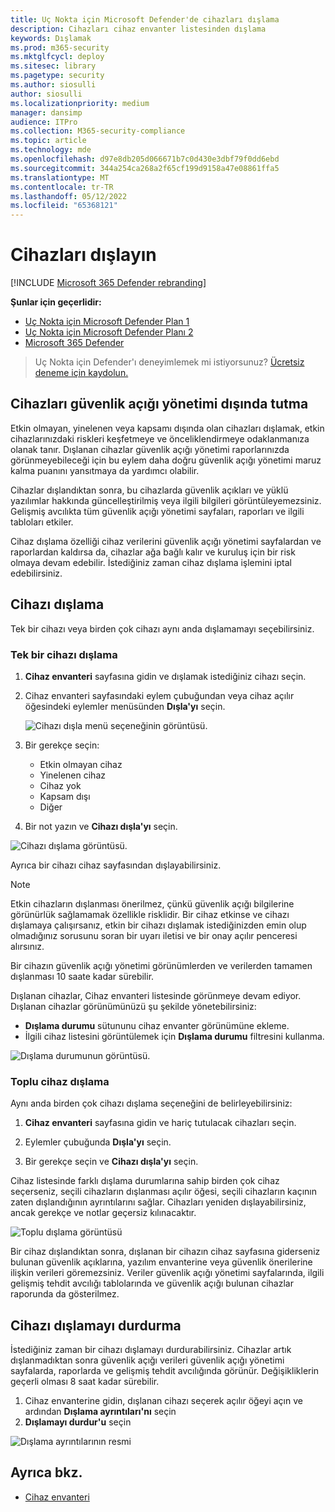 ```yaml
---
title: Uç Nokta için Microsoft Defender'de cihazları dışlama
description: Cihazları cihaz envanter listesinden dışlama
keywords: Dışlamak
ms.prod: m365-security
ms.mktglfcycl: deploy
ms.sitesec: library
ms.pagetype: security
ms.author: siosulli
author: siosulli
ms.localizationpriority: medium
manager: dansimp
audience: ITPro
ms.collection: M365-security-compliance
ms.topic: article
ms.technology: mde
ms.openlocfilehash: d97e8db205d066671b7c0d430e3dbf79f0dd6ebd
ms.sourcegitcommit: 344a254ca268a2f65cf199d9158a47e08861ffa5
ms.translationtype: MT
ms.contentlocale: tr-TR
ms.lasthandoff: 05/12/2022
ms.locfileid: "65368121"
---
```

# <a name="exclude-devices"></a>Cihazları dışlayın

[!INCLUDE [Microsoft 365 Defender rebranding](../../includes/microsoft-defender.md)]

**Şunlar için geçerlidir:**

- [Uç Nokta için Microsoft Defender Plan 1](https://go.microsoft.com/fwlink/p/?linkid=2154037)
- [Uç Nokta için Microsoft Defender Planı 2](https://go.microsoft.com/fwlink/p/?linkid=2154037)
- [Microsoft 365 Defender](https://go.microsoft.com/fwlink/?linkid=2118804)

> Uç Nokta için Defender'ı deneyimlemek mi istiyorsunuz? [Ücretsiz deneme için kaydolun.](https://signup.microsoft.com/create-account/signup?products=7f379fee-c4f9-4278-b0a1-e4c8c2fcdf7e&ru=https://aka.ms/MDEp2OpenTrial?ocid=docs-wdatp-respondmachine-abovefoldlink)

## <a name="exclude-devices-from-vulnerability-management"></a>Cihazları güvenlik açığı yönetimi dışında tutma

Etkin olmayan, yinelenen veya kapsamı dışında olan cihazları dışlamak, etkin cihazlarınızdaki riskleri keşfetmeye ve önceliklendirmeye odaklanmanıza olanak tanır. Dışlanan cihazlar güvenlik açığı yönetimi raporlarınızda görünmeyebileceği için bu eylem daha doğru güvenlik açığı yönetimi maruz kalma puanını yansıtmaya da yardımcı olabilir.

Cihazlar dışlandıktan sonra, bu cihazlarda güvenlik açıkları ve yüklü yazılımlar hakkında güncelleştirilmiş veya ilgili bilgileri görüntüleyemezsiniz. Gelişmiş avcılıkta tüm güvenlik açığı yönetimi sayfaları, raporları ve ilgili tabloları etkiler.

Cihaz dışlama özelliği cihaz verilerini güvenlik açığı yönetimi sayfalardan ve raporlardan kaldırsa da, cihazlar ağa bağlı kalır ve kuruluş için bir risk olmaya devam edebilir. İstediğiniz zaman cihaz dışlama işlemini iptal edebilirsiniz.

## <a name="how-to-exclude-a-device"></a>Cihazı dışlama

Tek bir cihazı veya birden çok cihazı aynı anda dışlamamayı seçebilirsiniz.

### <a name="exclude-a-single-device"></a>Tek bir cihazı dışlama

1. **Cihaz envanteri** sayfasına gidin ve dışlamak istediğiniz cihazı seçin.
2. Cihaz envanteri sayfasındaki eylem çubuğundan veya cihaz açılır öğesindeki eylemler menüsünden **Dışla'yı** seçin.

   ![Cihazı dışla menü seçeneğinin görüntüsü.](images/exclude-devices-menu.png)

3. Bir gerekçe seçin:

    - Etkin olmayan cihaz
    - Yinelenen cihaz
    - Cihaz yok
    - Kapsam dışı
    - Diğer

4. Bir not yazın ve **Cihazı dışla'yı** seçin.

![Cihazı dışlama görüntüsü.](images/exclude-device.png)

Ayrıca bir cihazı cihaz sayfasından dışlayabilirsiniz.

> [!NOTE]
> Etkin cihazların dışlanması önerilmez, çünkü güvenlik açığı bilgilerine görünürlük sağlamamak özellikle risklidir. Bir cihaz etkinse ve cihazı dışlamaya çalışırsanız, etkin bir cihazı dışlamak istediğinizden emin olup olmadığınız sorusunu soran bir uyarı iletisi ve bir onay açılır penceresi alırsınız.

Bir cihazın güvenlik açığı yönetimi görünümlerden ve verilerden tamamen dışlanması 10 saate kadar sürebilir.

Dışlanan cihazlar, Cihaz envanteri listesinde görünmeye devam ediyor. Dışlanan cihazlar görünümünüzü şu şekilde yönetebilirsiniz:

- **Dışlama durumu** sütununu cihaz envanter görünümüne ekleme.
- İlgili cihaz listesini görüntülemek için **Dışlama durumu** filtresini kullanma.

![Dışlama durumunun görüntüsü.](images/exclusion-state.png)

### <a name="bulk-device-exclusion"></a>Toplu cihaz dışlama

Aynı anda birden çok cihazı dışlama seçeneğini de belirleyebilirsiniz:

1. **Cihaz envanteri** sayfasına gidin ve hariç tutulacak cihazları seçin.

2. Eylemler çubuğunda **Dışla'yı** seçin.

3. Bir gerekçe seçin ve **Cihazı dışla'yı** seçin.

Cihaz listesinde farklı dışlama durumlarına sahip birden çok cihaz seçerseniz, seçili cihazların dışlanması açılır öğesi, seçili cihazların kaçının zaten dışlandığının ayrıntılarını sağlar. Cihazları yeniden dışlayabilirsiniz, ancak gerekçe ve notlar geçersiz kılınacaktır.

![Toplu dışlama görüntüsü](images/exclude-device-bulk.png)

Bir cihaz dışlandıktan sonra, dışlanan bir cihazın cihaz sayfasına giderseniz bulunan güvenlik açıklarına, yazılım envanterine veya güvenlik önerilerine ilişkin verileri göremezsiniz. Veriler güvenlik açığı yönetimi sayfalarında, ilgili gelişmiş tehdit avcılığı tablolarında ve güvenlik açığı bulunan cihazlar raporunda da gösterilmez.

## <a name="stop-excluding-a-device"></a>Cihazı dışlamayı durdurma

İstediğiniz zaman bir cihazı dışlamayı durdurabilirsiniz. Cihazlar artık dışlanmadıktan sonra güvenlik açığı verileri güvenlik açığı yönetimi sayfalarda, raporlarda ve gelişmiş tehdit avcılığında görünür. Değişikliklerin geçerli olması 8 saat kadar sürebilir.

1. Cihaz envanterine gidin, dışlanan cihazı seçerek açılır öğeyi açın ve ardından **Dışlama ayrıntıları'nı** seçin
2. **Dışlamayı durdur'u** seçin

![Dışlama ayrıntılarının resmi](images/exclusion-details.png)

## <a name="see-also"></a>Ayrıca bkz.

- [Cihaz envanteri](machines-view-overview.md)
